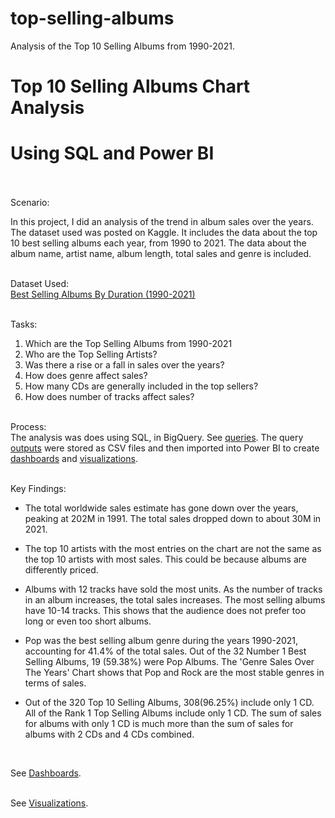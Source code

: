 # top-selling-albums
Analysis of the Top 10 Selling Albums from 1990-2021.
# Top 10 Selling Albums Chart  Analysis
# Using SQL and Power BI 
<br><br>
Scenario: <br>

In this project, I did an analysis of the trend in album sales over the years. The dataset used was posted on Kaggle. It includes the data about the top 10 best selling albums each year, from 1990 to 2021. The data about the album name, artist name, album length, total sales and genre is included. 
<br><br>

Dataset Used: <br>
[Best Selling Albums By Duration (1990-2021)
](https://www.kaggle.com/datasets/nickadair44/top-10-annual-best-selling-albums-by-length)
<br><br>

Tasks:<br>
1.	Which are the Top Selling Albums from 1990-2021
2.	Who are the Top Selling Artists?
3.	Was there a rise or a fall in sales over the years?
4.	How does genre affect sales?
5.	How many CDs are generally included in the top sellers?
6.	How does number of tracks affect sales? <br><br>

Process:<br>
The analysis was does using SQL, in BigQuery. See [queries]( https://github.com/sayalisa2li7/top-selling-albums/tree/main/analysis-queries). The query [outputs]( https://github.com/sayalisa2li7/top-selling-albums/tree/main/analysis-results) were stored as CSV files and then imported into Power BI to create [dashboards]( https://github.com/sayalisa2li7/top-selling-albums/tree/main/analysis-dashboards) and [visualizations]( https://github.com/sayalisa2li7/top-selling-albums/blob/main/analysis-visualizations.pdf).
<br><br>

Key Findings: 
* The total worldwide sales estimate has gone down over the years, peaking at 202M in 1991. The total sales dropped down to about 30M in 2021.
* The top 10 artists with the most entries on the chart are not the same as the top 10 artists with most sales. This could be because albums are differently priced. 
* Albums with 12 tracks have sold the most units. As the number of tracks in an album increases, the total sales increases. The most selling albums have 10-14 tracks. This shows that the audience does not prefer too long or even too short albums.
* Pop was the best selling album genre during the years 1990-2021, accounting for 41.4% of the total sales. Out of the 32 Number 1 Best Selling Albums, 19 (59.38%) were Pop Albums. The 'Genre Sales Over The Years' Chart shows that Pop and Rock are the most stable genres in terms of sales.

* Out of the 320 Top 10 Selling Albums, 308(96.25%) include only 1 CD. All of the Rank 1 Top Selling Albums include only 1 CD. The sum of sales for albums with only 1 CD is much more than the sum of sales for albums with 2 CDs and 4 CDs combined.

<br>

See [Dashboards]( https://github.com/sayalisa2li7/top-selling-albums/tree/main/analysis-dashboards). <br><br>

See [Visualizations]( https://github.com/sayalisa2li7/top-selling-albums/blob/main/analysis-visualizations.pdf). 
